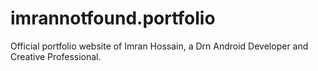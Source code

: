# imrannotfound.portfolio
Official portfolio website of Imran Hossain, a Drn Android Developer and Creative Professional. 

